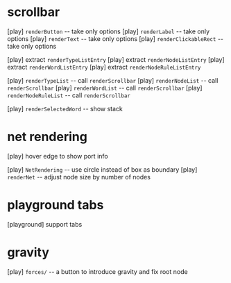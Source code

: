 # scrollbar

[play] `renderButton` -- take only options
[play] `renderLabel` -- take only options
[play] `renderText` -- take only options
[play] `renderClickableRect` -- take only options

[play] extract `renderTypeListEntry`
[play] extract `renderNodeListEntry`
[play] extract `renderWordListEntry`
[play] extract `renderNodeRuleListEntry`

[play] `renderTypeList` -- call `renderScrollbar`
[play] `renderNodeList` -- call `renderScrollbar`
[play] `renderWordList` -- call `renderScrollbar`
[play] `renderNodeRuleList` -- call `renderScrollbar`

[play] `renderSelectedWord` -- show stack

# net rendering

[play] hover edge to show port info

[play] `NetRendering` -- use circle instead of box as boundary
[play] `renderNet` -- adjust node size by number of nodes

# playground tabs

[playground] support tabs

# gravity

[play] `forces/` -- a button to introduce gravity and fix root node
